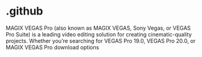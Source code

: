 # .github
MAGIX VEGAS Pro (also known as MAGIX VEGAS, Sony Vegas, or VEGAS Pro Suite) is a leading video editing solution for creating cinematic-quality projects. Whether you’re searching for VEGAS Pro 19.0, VEGAS Pro 20.0, or MAGIX VEGAS Pro download options
